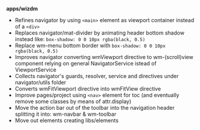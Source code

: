 **apps/wizdm**

* Refines navigator by using `<main>` element as viewport container instead of a `<div>`
* Replaces navigator/mat-divider by animating header bottom shadow instead like: `box-shadow: 0 0 10px rgba(black, 0.5)`
* Replace wm-menu bottom border with `box-shadow: 0 0 10px rgba(black, 0.5)`
* Improves navigator converting wmViewport directive to wm-(scroll)view component relying on general NavigatorService istead of ViewportService
* Collects navigator's guards, resolver, service and directives under navigator/utils folder
* Converts wmFitViewport directive into wmFitView directive
* Improve pages/project using `<nav>` element for toc (and eventually remove some classes by means of attr.display)
* Move the action bar out of the toolbar into the navigation header splitting it into: wm-navbar & wm-toolbar
* Move out elements creating libs/elements
